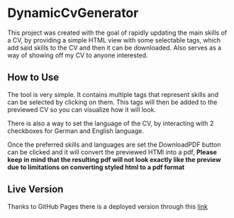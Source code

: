 # DynamicCvGenerator

This project was created with the goal of rapidly updating the main skills of a CV, by providing a simple HTML view with some selectable tags, which add said skills to the CV and then it can be downloaded. Also serves as a way of showing off my CV to anyone interested.

## How to Use
The tool is very simple. It contains multiple tags that represent skills and can be selected by clicking on them. This tags will then be added to the previewed CV so you can visualize how it will look. 

There is also a way to set the language of the CV, by interacting with 2 checkboxes for German and English language.

Once the preferred skills and languages are set the DownloadPDF button can be clicked and it will convert the previewed HTMl into a pdf, **Please keep in mind that the resulting pdf will not look exactly like the preview due to limitations on converting styled html to a pdf format**


## Live Version
Thanks to GitHub Pages there is a deployed version through this [link](https://mafiop.github.io/dynamic-cv-generator/)
